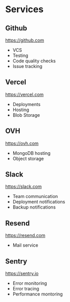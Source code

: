 # Services

## Github

https://github.com

- VCS
- Testing
- Code quality checks
- Issue tracking

## Vercel

https://vercel.com

- Deployments
- Hosting
- Blob Storage

## OVH

https://ovh.com

- MongoDB hosting
- Object storage

## Slack

https://slack.com

- Team communication
- Deployment notifications
- Backup notifications

## Resend

https://resend.com

- Mail service

## Sentry

https://sentry.io

- Error monitoring
- Error tracing
- Performance montoring